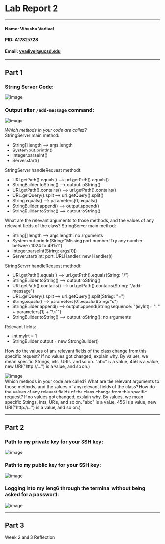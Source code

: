 # Lab Report 2
---
#### Name: Vibusha Vadivel 
#### PID: A17825728 
#### Email: vvadivel@ucsd.edu
---

## Part 1

### String Server Code: 

![image](https://github.com/vibushavadivel/cse15l-lab-reports/assets/102670153/8c87549b-92e7-4435-85a5-24304ad3dfd1)

### Output after `/add-message` command: 
![image](https://github.com/vibushavadivel/cse15l-lab-reports/assets/102670153/57dc3c4a-9ad6-43bb-a606-d33a472f7ad3) <br>

_Which methods in your code are called? <br>_
StringServer main method:
- String[].length --> args.length
- System.out.println()
- Integer.parseInt()
- Server.start()

StringServer handleRequest methodt:
- URI.getPath().equals() --> url.getPath().equals()
- StringBuilder.toString() --> output.toString()
- URI.getPath().contains() --> url.getPath().contains()
- URL.getQuery().split --> url.getQuery().split()
- String.equals() --> parameters[0].equals()
- StringBuilder.append() --> output.append()
- StringBuilder.toString() --> output.toString()

What are the relevant arguments to those methods, and the values of any relevant fields of the class?
StringServer main method:
- String[].length --> args.length: no arguments
- System.out.println(String:"Missing port number! Try any number between 1024 to 49151")
- Integer.parseInt(String: args[0])
- Server.start(int: port, URLHandler: new Handler())

StringServer handleRequest methodt:
- URI.getPath().equals() --> url.getPath().equals(String: "/")
- StringBuilder.toString() --> output.toString()
- URI.getPath().contains() --> url.getPath().contains(String: "/add-message")
- URL.getQuery().split --> url.getQuery().split(String: "=")
- String.equals() --> parameters[0].equals(String: "s")
- StringBuilder.append() --> output.append(String sequence: "(myInt)+ ". " + parameters[1] + "\n"")
- StringBuilder.toString() --> output.toString(): no arguments

Relevant fields: 
- int myInt = 1
- StringBuilder output = new StrongBuilder()

How do the values of any relevant fields of the class change from this specific request? If no values got changed, explain why.
By values, we mean specific Strings, ints, URIs, and so on. "abc" is a value, 456 is a value, new URI("http://...") is a value, and so on.)

![image](https://github.com/vibushavadivel/cse15l-lab-reports/assets/102670153/7d98fe96-61a6-4f10-8d73-1a72e36eb338) <br>
Which methods in your code are called?
What are the relevant arguments to those methods, and the values of any relevant fields of the class?
How do the values of any relevant fields of the class change from this specific request? If no values got changed, explain why.
By values, we mean specific Strings, ints, URIs, and so on. "abc" is a value, 456 is a value, new URI("http://...") is a value, and so on.)

---
## Part 2

### Path to my private key for your SSH key:
![image](https://github.com/vibushavadivel/cse15l-lab-reports/assets/102670153/52a63f24-62e9-4191-88f5-01ecf0c40893)

### Path to my public key for your SSH key:
![image](https://github.com/vibushavadivel/cse15l-lab-reports/assets/102670153/ad057fb3-a1ca-444d-9c6a-9121070064b0)

### Logging into my ieng6 through the terminal without being asked for a password:
![image](https://github.com/vibushavadivel/cse15l-lab-reports/assets/102670153/802c4090-13c7-4ed1-a8d5-cf206b94e644)

---
## Part 3
Week 2 and 3 Reflection



